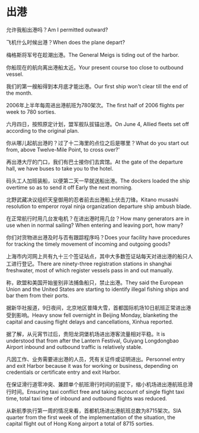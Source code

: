 # 出港

<p><span class="chinese">允许我船出港吗？</span><span class="english">Am I permitted outward?</span></p>

<p><span class="chinese">飞机什么时候出港？</span><span class="english">When does the plane depart?</span></p>

<p><span class="chinese">梅格斯将军号在趁潮出港。</span><span class="english">The General Meigs is tiding out of the harbor.</span></p>

<p><span class="chinese">你船现在的航向离出港船太近。</span><span class="english">Your present course too close to outbound vessel.</span></p>

<p><span class="chinese">我们的第一艘船得到本月底才能出港。</span><span class="english">Our first ship won't clear till the end of the month.</span></p>

<p><span class="chinese">2006年上半年每周进出港航班为780架次。</span><span class="english">The first half of 2006 flights per week to 780 sorties.</span></p>

<p><span class="chinese">六月四日，按照原定计划，盟军舰队拔锚出港。</span><span class="english">On June 4, Allied fleets set off according to the original plan.</span></p>

<p><span class="chinese">你从哪儿起航出港的？过了十二海里的点位之后是哪里？</span><span class="english">What do you start out from, above Twelve-Mile Point, to cross over?'</span></p>

<p><span class="chinese">再出港大厅的门口，我们有巴士接你们去宾馆。</span><span class="english">At the gate of the departure hall, we have buses to take you to the hotel.</span></p>

<p><span class="chinese">码头工人加班装船，以便第二天一早就送船出港。</span><span class="english">The dockers loaded the ship overtime so as to send it off Early the next morning.</span></p>

<p><span class="chinese">北野武藏决议组织天皇御用的忍者前去出港船上伏击刀锋。</span><span class="english">Kitano musashi resolution to emperor royal ninja organization departure ship ambush blade.</span></p>

<p><span class="chinese">在正常航行时用几台发电机？在进出港时用几台？</span><span class="english">How many generators are in use when in normal sailing? When entering and leaving port, how many?</span></p>

<p><span class="chinese">你们对货物进出港及时与否有跟踪程序吗？</span><span class="english">Does your facility have procedures for tracking the timely movement of incoming and outgoing goods?</span></p>

<p><span class="chinese">上海市内河网上共有九十三个签证站点，其中大多数签证站每天对进出港的船只人工进行登记。</span><span class="english">There are ninety-three registration stations in shanghai freshwater, most of which register vessels pass in and out manually.</span></p>

<p><span class="chinese">称，欧盟和美国开始鉴别非法捕鱼船只，禁止出港。</span><span class="english">They said the European Union and the United States are starting to identify illegal fishing ships and bar them from their ports.</span></p>

<p><span class="chinese">据新华社报道，9日夜间，北京地区普降大雪，首都国际机场10日航班正常进出港受到影响。</span><span class="english">Heavy snow fell overnight in Beijing Monday, blanketing the capital and causing flight delays and cancellations, Xinhua reported.</span></p>

<p><span class="chinese">据了解，从元宵节过后，贵阳龙洞堡机场进出港客流量相对平稳。</span><span class="english">It is understood that from after the Lantern Festival, Guiyang Longdongbao Airport inbound and outbound traffic is relatively stable.</span></p>

<p><span class="chinese">凡因工作、业务需要进出港的人员，凭有关证件或证明进出。</span><span class="english">Personnel entry and exit Harbor because it was for working or business, depending on credentials or certificate entry and exit Harbor.</span></p>

<p><span class="chinese">在保证滑行道零冲突、兼顾单个航班滑行时间的前提下，缩小机场进出港航班总滑行时间。</span><span class="english">Ensuring taxi conflict free and taking account of single flight taxi time, total taxi time of inbound and outbound flights was reduced.</span></p>

<p><span class="chinese">从新航季执行第一周的情况来看，首都机场进出港航班总数为8715架次。</span><span class="english">SIA quarter from the first week of the implementation of the situation, the capital flight out of Hong Kong airport a total of 8715 sorties.</span></p>

